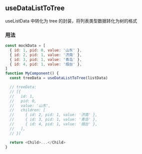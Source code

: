 ## useDataListToTree

useListData 中转化为 tree 的封装，将列表类型数据转化为树的格式

### 用法

```javascript
const mockData = [
  { id: 1, pid: 0, value: '山东' },
  { id: 2, pid: 1, value: '济南' },
  { id: 3, pid: 1, value: '青岛' },
  { id: 4, pid: 1, value: '烟台' },
]
function MyComponent() {
  const treeData = useDataListToTree(listData)

  // treeData:
  // [{
  //   id: 1,
  //   pid: 0,
  //   value: '山东',
  //   children: [
  //     { id: 2, pid: 1, value: '济南' },
  //     { id: 3, pid: 1, value: '青岛' },
  //     { id: 4, pid: 1, value: '烟台' },
  //   ],
  // }]

  return <Child>...</Child>
}
```
